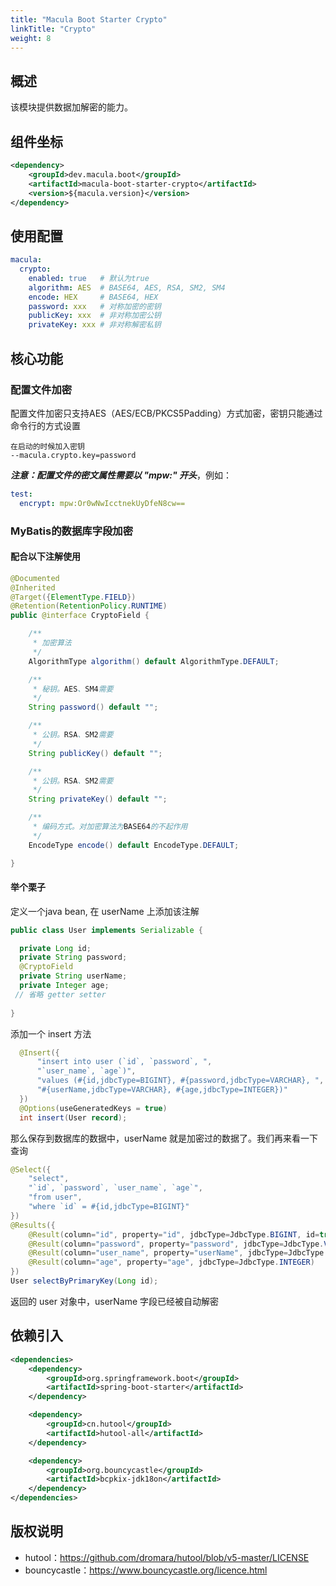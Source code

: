 ```yaml
---
title: "Macula Boot Starter Crypto"
linkTitle: "Crypto"
weight: 8
---
```

## 概述

该模块提供数据加解密的能力。



## 组件坐标

```xml
<dependency>
    <groupId>dev.macula.boot</groupId>
    <artifactId>macula-boot-starter-crypto</artifactId>
    <version>${macula.version}</version>
</dependency>
```



## 使用配置

```yaml
macula:
  crypto:
    enabled: true   # 默认为true
    algorithm: AES  # BASE64, AES, RSA, SM2, SM4 
    encode: HEX     # BASE64, HEX
    password: xxx   # 对称加密的密钥
    publicKey: xxx  # 非对称加密公钥
    privateKey: xxx # 非对称解密私钥
```



## 核心功能

### 配置文件加密

配置文件加密只支持AES（AES/ECB/PKCS5Padding）方式加密，密钥只能通过命令行的方式设置
```
在启动的时候加入密钥
--macula.crypto.key=password
```
***注意：配置文件的密文属性需要以 "mpw:" 开头***，例如：

```yaml
test:
  encrypt: mpw:Or0wNwIcctnekUyDfeN8cw==
```



### MyBatis的数据库字段加密
#### 配合以下注解使用

```java
@Documented
@Inherited
@Target({ElementType.FIELD})
@Retention(RetentionPolicy.RUNTIME)
public @interface CryptoField {

    /**
     * 加密算法
     */
    AlgorithmType algorithm() default AlgorithmType.DEFAULT;

    /**
     * 秘钥。AES、SM4需要
     */
    String password() default "";

    /**
     * 公钥。RSA、SM2需要
     */
    String publicKey() default "";

    /**
     * 公钥。RSA、SM2需要
     */
    String privateKey() default "";

    /**
     * 编码方式。对加密算法为BASE64的不起作用
     */
    EncodeType encode() default EncodeType.DEFAULT;

}
```

#### 举个栗子

定义一个java bean, 在 userName 上添加该注解

```java
public class User implements Serializable {

  private Long id;
  private String password;
  @CryptoField
  private String userName;
  private Integer age;
 // 省略 getter setter
  
}
```

添加一个 insert 方法

```java
  @Insert({
      "insert into user (`id`, `password`, ",
      "`user_name`, `age`)",
      "values (#{id,jdbcType=BIGINT}, #{password,jdbcType=VARCHAR}, ",
      "#{userName,jdbcType=VARCHAR}, #{age,jdbcType=INTEGER})"
  })
  @Options(useGeneratedKeys = true)
  int insert(User record);
```

那么保存到数据库的数据中，userName 就是加密过的数据了。我们再来看一下查询

```java
@Select({
    "select",
    "`id`, `password`, `user_name`, `age`",
    "from user",
    "where `id` = #{id,jdbcType=BIGINT}"
})
@Results({
    @Result(column="id", property="id", jdbcType=JdbcType.BIGINT, id=true),
    @Result(column="password", property="password", jdbcType=JdbcType.VARCHAR),
    @Result(column="user_name", property="userName", jdbcType=JdbcType.VARCHAR),
    @Result(column="age", property="age", jdbcType=JdbcType.INTEGER)
})
User selectByPrimaryKey(Long id);
```

返回的 user 对象中，userName 字段已经被自动解密

## 依赖引入

```xml
<dependencies>
    <dependency>
        <groupId>org.springframework.boot</groupId>
        <artifactId>spring-boot-starter</artifactId>
    </dependency>

    <dependency>
        <groupId>cn.hutool</groupId>
        <artifactId>hutool-all</artifactId>
    </dependency>

    <dependency>
        <groupId>org.bouncycastle</groupId>
        <artifactId>bcpkix-jdk18on</artifactId>
    </dependency>
</dependencies>
```



## 版权说明

- hutool：https://github.com/dromara/hutool/blob/v5-master/LICENSE
- bouncycastle：https://www.bouncycastle.org/licence.html
